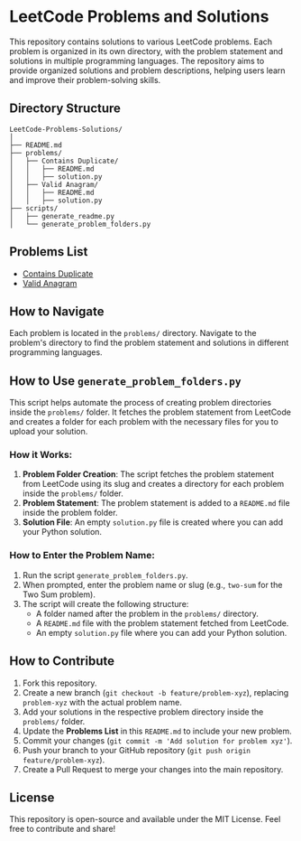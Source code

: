 # LeetCode Problems and Solutions

This repository contains solutions to various LeetCode problems. Each problem is organized in its own directory, with the problem statement and solutions in multiple programming languages. The repository aims to provide organized solutions and problem descriptions, helping users learn and improve their problem-solving skills.

## Directory Structure

```
LeetCode-Problems-Solutions/
│
├── README.md
├── problems/
│   ├── Contains Duplicate/
│   │   ├── README.md
│   │   ├── solution.py
│   ├── Valid Anagram/
│   │   ├── README.md
│   │   ├── solution.py
├── scripts/
│   ├── generate_readme.py
│   └── generate_problem_folders.py
```

## Problems List

- [Contains Duplicate](problems/Contains%20Duplicate/README.md)
- [Valid Anagram](problems/Valid%20Anagram/README.md)

## How to Navigate

Each problem is located in the `problems/` directory. Navigate to the problem's directory to find the problem statement and solutions in different programming languages.

## How to Use `generate_problem_folders.py`

This script helps automate the process of creating problem directories inside the `problems/` folder. It fetches the problem statement from LeetCode and creates a folder for each problem with the necessary files for you to upload your solution.

### How it Works:

1. **Problem Folder Creation**: The script fetches the problem statement from LeetCode using its slug and creates a directory for each problem inside the `problems/` folder.
2. **Problem Statement**: The problem statement is added to a `README.md` file inside the problem folder.
3. **Solution File**: An empty `solution.py` file is created where you can add your Python solution.

### How to Enter the Problem Name:

1. Run the script `generate_problem_folders.py`.
2. When prompted, enter the problem name or slug (e.g., `two-sum` for the Two Sum problem).
3. The script will create the following structure:
   - A folder named after the problem in the `problems/` directory.
   - A `README.md` file with the problem statement fetched from LeetCode.
   - An empty `solution.py` file where you can add your Python solution.

## How to Contribute

1. Fork this repository.
2. Create a new branch (`git checkout -b feature/problem-xyz`), replacing `problem-xyz` with the actual problem name.
3. Add your solutions in the respective problem directory inside the `problems/` folder.
4. Update the **Problems List** in this `README.md` to include your new problem.
5. Commit your changes (`git commit -m 'Add solution for problem xyz'`).
6. Push your branch to your GitHub repository (`git push origin feature/problem-xyz`).
7. Create a Pull Request to merge your changes into the main repository.

## License

This repository is open-source and available under the MIT License. Feel free to contribute and share!
